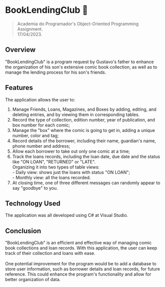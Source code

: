 # BookLendingClub 📖
> Academia do Programador's Object-Oriented Programming Assignment.
> <br>17/04/2023.

## Overview
"BookLendingClub" is a program request by Gustavo's father to enhance the organization of his son's extensive comic book collection, as well as to manage the lending process for his son's friends.

## Features
The application allows the user to:

1. Manage Friends, Loans, Magazines, and Boxes by adding, editing, and deleting entries, and by viewing them in corresponding tables.
2. Record the type of collection, edition number, year of publication, and box number for each comic;
3. Manage the "box" where the comic is going to get in, adding a unique number, color and tag;
4. Record details of the borrower, including their name, guardian's name, phone number and address;
5. Allow each borrower to take out only one comic at a time;
6. Track the loans records, including the loan date, due date and the status like "ON LOAN", "RETURNED" or "LATE". 
<br> Organizing it into two types of table views:
<br> - Daily view: shows just the loans with status "ON LOAN";
<br> - Monthly view: all the loans recorded.
7. At closing time, one of three different messages can randomly appear to say "goodbye" to you.

## Technology Used
The application was all developed using C# at Visual Studio.

## Conclusion
"BookLendingClub" is an efficient and effective way of managing comic book collections and loan records. With this application, the user can keep track of their collection and loans with ease. 
<br>
<br> One potential improvement for the program would be to add a database to store user information, such as borrower details and loan records, for future reference. This could enhance the program's functionality and allow for better organization of data.
